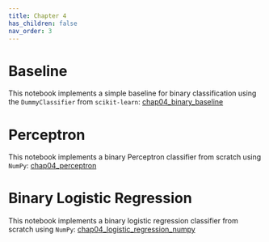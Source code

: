 ```yaml
---
title: Chapter 4
has_children: false
nav_order: 3
---
```


# Baseline

This notebook implements a simple baseline for binary classification using the `DummyClassifier` from `scikit-learn`: [chap04_binary_baseline](https://github.com/clulab/gentlenlp/blob/main/notebooks/chap04_binary_baseline.ipynb)

# Perceptron

This notebook implements a binary Perceptron classifier from scratch using `NumPy`: [chap04_perceptron](https://github.com/clulab/gentlenlp/blob/main/notebooks/chap04_perceptron.ipynb)

# Binary Logistic Regression

This notebook implements a binary logistic regression classifier from scratch using `NumPy`: [chap04_logistic_regression_numpy](https://github.com/clulab/gentlenlp/blob/main/notebooks/chap04_logistic_regression_numpy.ipynb)
